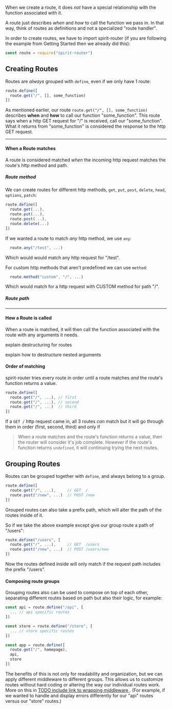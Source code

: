 When we create a route, it does _not_ have a special relationship with the function associated with it.

A route just describes _when_ and _how_ to call the function we pass in. In that way, think of routes as definitions and not a specialized "route handler".

In order to create routes, we have to import spirit-router (if you are following the example from Getting Started then we already did this):

```js
const route = require("spirit-router")
```

## Creating Routes

Routes are _always_ grouped with `define`, even if we only have 1 route:

```js
route.define([
  route.get("/", [], some_function)
])
```

As mentioned earlier, our route `route.get("/", [], some_function)` describes __when__ and __how__ to call our function "some_function". This route says when a http GET request for "/" is received, call our "some_function". What it returns from "some_function" is considered the response to the http GET request.

---------------
#### When a Route matches

A route is considered matched _when_ the incoming http request matches the route's http method and path.

##### Route method
We can create routes for different http methods, `get`, `put`, `post`, `delete`, `head`, `options`, `patch`:

```js
route.define([
  route.get(...),
  route.put(...),
  route.post(...),
  route.delete(...)
])
```

If we wanted a route to match _any_ http method, we use `any`:
```js
  route.any("/test", ...)
```
Which would would match any http request for "/test".

For custom http methods that aren't predefined we can use `method`:
```js
  route.method("custom", "/", ...)
```
Which would match for a http request with CUSTOM method for path "/".

##### Route path




--------------
#### How a Route is called

When a route is matched, it will then call the function associated with the route with any arguments it needs.


explain destructuring for routes

explain how to destructure nested arguments

#### Order of matching
spirit-router tries every route in order until a route matches _and_ the route's function returns a value.

```js
route.define([
  route.get("/", ...), // first
  route.get("/", ...), // second
  route.get("/", ...)  // third
])
```

If a `GET /` http request came in, all 3 routes _can_ match but it will go through them in order (first, second, third) and only if


> When a route matches and the route's function returns a value, then the router will consider it's job complete. However if the route's function returns `undefined`, it will continuing trying the next routes.

## Grouping Routes
Routes can be grouped together with `define`, and always belong to a group.

```js
route.define([
  route.get("/", ...),     // GET  /
  route.post("/new", ...)  // POST /new
])
```

Grouped routes can also take a prefix path, which will alter the path of the routes inside of it.

So if we take the above example except give our group route a path of "/users":

```js
route.define("/users", [
  route.get("/", ...),     // GET  /users
  route.post("/new", ...)  // POST /users/new
])
```

Now the routes defined inside will only match if the request path includes the prefix "/users".

#### Composing route groups

Grouping routes also can be used to compose on top of each other, separating different routes based on path but also their logic, for example:

```js
const api = route.define("/api", [
  ... // api specific routes
])

const store = route.define("/store", [
  ... // store specific routes
])

const app = route.define([
  route.get("/", homepage),
  api,
  store
])
```

The benefits of this is not only for readability and organization, but we can apply different middleware to different groups. This allows us to customize routes without hard coding or altering the way our individual routes work. More on this in [ TODO include link to wrapping middleware ](). (For example, if we wanted to handle and display errors differently for our "api" routes versus our "store" routes.)




